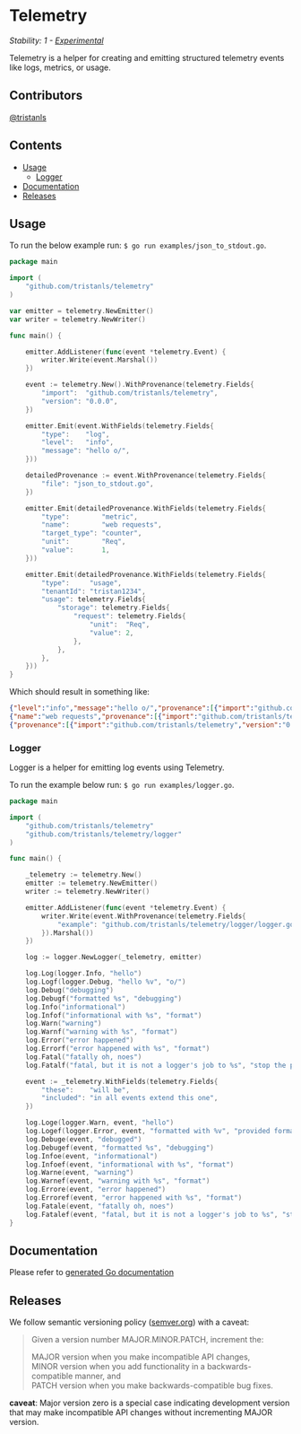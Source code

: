 # Telemetry

_Stability: 1 - [Experimental](https://github.com/tristanls/stability-index#stability-1---experimental)_

Telemetry is a helper for creating and emitting structured telemetry events like logs, metrics, or usage.

## Contributors

[@tristanls](https://github.com/tristanls)

## Contents

* [Usage](#usage)
    * [Logger](#logger)
* [Documentation](#documentation)
* [Releases](#releases)

## Usage

To run the below example run: `$ go run examples/json_to_stdout.go`.

```go
package main

import (
	"github.com/tristanls/telemetry"
)

var emitter = telemetry.NewEmitter()
var writer = telemetry.NewWriter()

func main() {

	emitter.AddListener(func(event *telemetry.Event) {
		writer.Write(event.Marshal())
	})

	event := telemetry.New().WithProvenance(telemetry.Fields{
		"import":  "github.com/tristanls/telemetry",
		"version": "0.0.0",
	})

	emitter.Emit(event.WithFields(telemetry.Fields{
		"type":    "log",
		"level":   "info",
		"message": "hello o/",
	}))

	detailedProvenance := event.WithProvenance(telemetry.Fields{
		"file": "json_to_stdout.go",
	})

	emitter.Emit(detailedProvenance.WithFields(telemetry.Fields{
		"type":        "metric",
		"name":        "web requests",
		"target_type": "counter",
		"unit":        "Req",
		"value":       1,
	}))

	emitter.Emit(detailedProvenance.WithFields(telemetry.Fields{
		"type":     "usage",
		"tenantId": "tristan1234",
		"usage": telemetry.Fields{
			"storage": telemetry.Fields{
				"request": telemetry.Fields{
					"unit":  "Req",
					"value": 2,
				},
			},
		},
	}))
}
```

Which should result in something like:

```json
{"level":"info","message":"hello o/","provenance":[{"import":"github.com/tristanls/telemetry","version":"0.0.0"}],"timestamp":"2017-02-18T22:02:35.452Z","type":"log"}
{"name":"web requests","provenance":[{"import":"github.com/tristanls/telemetry","version":"0.0.0"},{"file":"json_to_stdout.go"}],"target_type":"counter","timestamp":"2017-02-18T22:02:35.452Z","type":"metric","unit":"Req","value":1}
{"provenance":[{"import":"github.com/tristanls/telemetry","version":"0.0.0"},{"file":"json_to_stdout.go"}],"tenantId":"tristan1234","timestamp":"2017-02-18T22:02:35.452Z","type":"usage","usage":{"storage":{"request":{"unit":"Req","value":2}}}}
```

### Logger

Logger is a helper for emitting log events using Telemetry.

To run the example below run: `$ go run examples/logger.go`.

```go
package main

import (
	"github.com/tristanls/telemetry"
	"github.com/tristanls/telemetry/logger"
)

func main() {

	_telemetry := telemetry.New()
	emitter := telemetry.NewEmitter()
	writer := telemetry.NewWriter()

	emitter.AddListener(func(event *telemetry.Event) {
		writer.Write(event.WithProvenance(telemetry.Fields{
			"example": "github.com/tristanls/telemetry/logger/logger.go",
		}).Marshal())
	})

	log := logger.NewLogger(_telemetry, emitter)

	log.Log(logger.Info, "hello")
	log.Logf(logger.Debug, "hello %v", "o/")
	log.Debug("debugging")
	log.Debugf("formatted %s", "debugging")
	log.Info("informational")
	log.Infof("informational with %s", "format")
	log.Warn("warning")
	log.Warnf("warning with %s", "format")
	log.Error("error happened")
	log.Errorf("error happened with %s", "format")
	log.Fatal("fatally oh, noes")
	log.Fatalf("fatal, but it is not a logger's job to %s", "stop the process :/")

	event := _telemetry.WithFields(telemetry.Fields{
		"these":    "will be",
		"included": "in all events extend this one",
	})

	log.Loge(logger.Warn, event, "hello")
	log.Logef(logger.Error, event, "formatted with %v", "provided format")
	log.Debuge(event, "debugged")
	log.Debugef(event, "formatted %s", "debugging")
	log.Infoe(event, "informational")
	log.Infoef(event, "informational with %s", "format")
	log.Warne(event, "warning")
	log.Warnef(event, "warning with %s", "format")
	log.Errore(event, "error happened")
	log.Erroref(event, "error happened with %s", "format")
	log.Fatale(event, "fatally oh, noes")
	log.Fatalef(event, "fatal, but it is not a logger's job to %s", "stop the process :/")
}
```

## Documentation

Please refer to [generated Go documentation](https://godoc.org/github.com/tristanls/telemetry)

## Releases

We follow semantic versioning policy ([semver.org](http://semver.org/)) with a caveat:

> Given a version number MAJOR.MINOR.PATCH, increment the:
>
>MAJOR version when you make incompatible API changes,<br/>
>MINOR version when you add functionality in a backwards-compatible manner, and<br/>
>PATCH version when you make backwards-compatible bug fixes.

**caveat**: Major version zero is a special case indicating development version that may make incompatible API changes without incrementing MAJOR version.